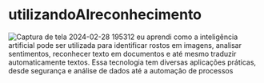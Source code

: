 # utilizandoAIreconhecimento
![Captura de tela 2024-02-28 195312](https://github.com/juansobralcunha/utilizandoAIreconhecimento/assets/99359524/11c11f40-d901-45e1-9a1d-15dc1a7074ab)
eu aprendi como a inteligência artificial pode ser utilizada para identificar rostos em imagens, analisar sentimentos, reconhecer texto em documentos e até mesmo traduzir automaticamente textos. Essa tecnologia tem diversas aplicações práticas, desde segurança e análise de dados até a automação de processos
